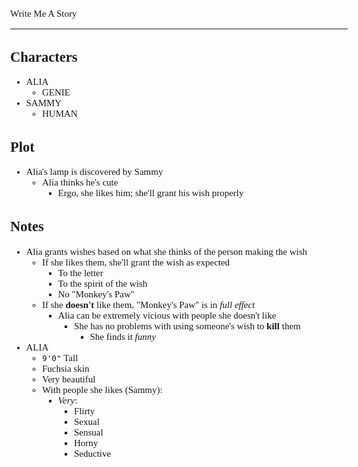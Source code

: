 <style>
	body {
		font-size: 15px;
		font-family: Verdana;
	};
</style>

Write Me A Story
****************
Characters
----------
- ALIA
	- GENIE
- SAMMY
	- HUMAN

Plot
----
- Alia's lamp is discovered by Sammy
	- Alia thinks he's cute
		- Ergo, she likes him; she'll grant his wish properly

Notes
-----
- Alia grants wishes based on what she thinks of the person making the wish
	- If she likes them, she'll grant the wish as expected
		- To the letter
		- To the spirit of the wish
		- No "Monkey's Paw"
	- If she __doesn't__ like them, "Monkey's Paw" is in _full effect_
		- Alia can be extremely vicious with people she doesn't like
			- She has no problems with using someone's wish to __kill__ them
				- She finds it _funny_
- ALIA
	- `9'0"` Tall
	- Fuchsia skin
	- Very beautiful
	- With people she likes (Sammy):
		- _Very_:
			- Flirty
			- Sexual
			- Sensual
			- Horny
			- Seductive